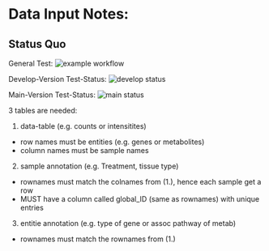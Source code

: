 # Data Input Notes:
## Status Quo
General Test:
![example workflow](https://github.com/LeaSeep/OmicShiny/actions/workflows/run-tests.yaml/badge.svg)

Develop-Version Test-Status:
![develop status](https://github.com/LeaSeep/OmicShiny/actions/workflows/run-tests.yaml/badge.svg?branch=develop)

Main-Version Test-Status:
![main status](https://github.com/LeaSeep/OmicShiny/actions/workflows/run-tests.yaml/badge.svg?branch=main)

3 tables are needed:
1. data-table (e.g. counts or intensitites)
  - row names must be entities (e.g. genes or metabolites)
  - column names must be sample names
2. sample annotation (e.g. Treatment, tissue type) 
  - rownames must match the colnames from (1.), hence each sample get a row
  - MUST have a column called global_ID (same as rownames) with unique entries
3. entitie annotation (e.g. type of gene or assoc pathway of metab)
  - rownames must match the rownames from (1.)
